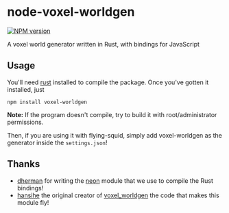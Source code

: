 node-voxel-worldgen
===================

[![NPM version](https://img.shields.io/npm/v/voxel-worldgen.svg)](https://www.npmjs.com/package/voxel-worldgen)

A voxel world generator written in Rust, with bindings for JavaScript

## Usage
You'll need [rust](https://www.rust-lang.org/) installed to compile the package. Once you've gotten it installed, just

    npm install voxel-worldgen

**Note:** If the program doesn't compile, try to build it with root/administrator permissions.
    
Then, if you are using it with flying-squid, simply add voxel-worldgen as the generator inside the `settings.json`!

## Thanks
- [dherman](https://github.com/dherman) for writing the [neon](https://github.com/rustbridge/neon) module that we use to compile the Rust bindings!
- [hansihe](https://github.com/hansihe) the original creator of [voxel_worldgen](https://github.com/hansihe/voxel_worldgen) the code that makes this module fly!
